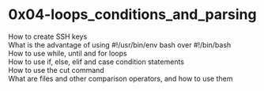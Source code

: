 # 0x04-loops_conditions_and_parsing
How to create SSH keys\
What is the advantage of using #!/usr/bin/env bash over #!/bin/bash\
How to use while, until and for loops\
How to use if, else, elif and case condition statements\
How to use the cut command\
What are files and other comparison operators, and how to use them
